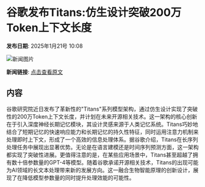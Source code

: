 # 谷歌发布Titans:仿生设计突破200万Token上下文长度

**发布日期**: 2025年1月21号 10:08

![新闻图片](https://pic.chinaz.com/picmap/201811151621143997_47.jpg)

**新闻链接**: [点击查看原文](https://www.aibase.com/zh/news/14876)

## 内容

谷歌研究院近日发布了革新性的"Titans"系列模型架构，通过仿生设计实现了突破性的200万Token上下文长度，并计划在未来开源相关技术。这一架构的核心创新在于引入深度神经长期记忆模块，其设计灵感来源于人类记忆系统。Titans巧妙地结合了短期记忆的快速响应能力和长期记忆的持久性特征，同时运用注意力机制来处理即时上下文，形成了一个高效的信息处理体系。据谷歌介绍，Titans在长序列处理任务中展现出显著优势。无论是在语言建模还是时间序列预测方面，这一架构都实现了突破性进展。更值得注意的是，在某些应用场景中，Titans甚至超越了拥有数十倍参数量的GPT-4等模型。随着谷歌承诺开源相关技术，Titans的出现可能为AI领域的长文本处理带来新的发展方向。这一融合生物智能原理的创新设计，展现了在降低模型参数量的同时提升处理效能的可能性。
